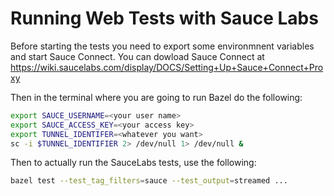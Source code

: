 # Running Web Tests with Sauce Labs

Before starting the tests you need to export some environmnent variables and start Sauce Connect. You can dowload Sauce Connect at https://wiki.saucelabs.com/display/DOCS/Setting+Up+Sauce+Connect+Proxy

Then in the terminal where you are going to run Bazel do the following:

```sh
export SAUCE_USERNAME=<your user name>
export SAUCE_ACCESS_KEY=<your access key>
export TUNNEL_IDENTIFER=<whatever you want>
sc -i $TUNNEL_IDENTIFIER 2> /dev/null 1> /dev/null &
```

Then to actually run the SauceLabs tests, use the following:
```sh
bazel test --test_tag_filters=sauce --test_output=streamed ...
```
